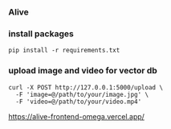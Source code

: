 ### Alive

### install packages

```shell
pip install -r requirements.txt
```


### upload image and video for vector db

```shell
curl -X POST http://127.0.0.1:5000/upload \
  -F 'image=@/path/to/your/image.jpg' \
  -F 'video=@/path/to/your/video.mp4'

```
https://alive-frontend-omega.vercel.app/

